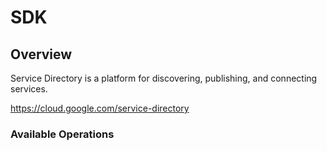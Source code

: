 # SDK

## Overview

Service Directory is a platform for discovering, publishing, and connecting services. 

<https://cloud.google.com/service-directory>
### Available Operations

